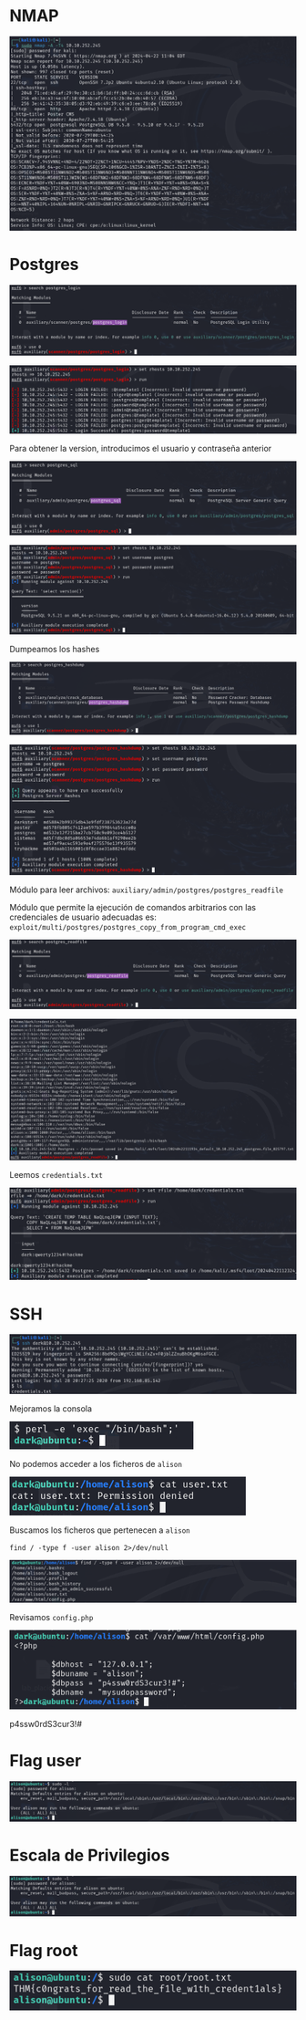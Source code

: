 # NMAP

![alt text](image.png)

# Postgres

![alt text](image-1.png)

![alt text](image-2.png)

Para obtener la version, introducimos el usuario y contraseña anterior

![alt text](image-3.png)

![alt text](image-4.png)

Dumpeamos los hashes

![alt text](image-5.png)

![alt text](image-6.png)

Módulo para leer archivos: ``auxiliary/admin/postgres/postgres_readfile``

Módulo que permite la ejecución de comandos arbitrarios con las credenciales de usuario adecuadas es: ``exploit/multi/postgres/postgres_copy_from_program_cmd_exec``

![alt text](image-7.png)

![alt text](image-8.png)

Leemos ``credentials.txt``

![alt text](image-9.png)

# SSH

![alt text](image-10.png)

Mejoramos la consola

![alt text](image-11.png)

No podemos acceder a los ficheros de `alison`

![alt text](image-12.png)

Buscamos los ficheros que pertenecen a `alison`

    find / -type f -user alison 2>/dev/null

![alt text](image-13.png)

Revisamos `config.php`

![alt text](image-14.png)

p4ssw0rdS3cur3!#

# Flag user

![alt text](image-15.png)

# Escala de Privilegios

![alt text](image-16.png)

# Flag root

![alt text](image-17.png)

